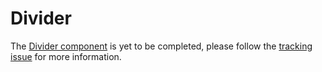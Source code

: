 # Divider

The [Divider component](http://material.io/go/design-divider) is yet to be completed, please follow the [tracking issue](https://github.com/material-components/material-components-web/issues/2662) for more information.

